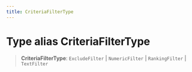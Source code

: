 ```yaml
---
title: CriteriaFilterType
---
```


# Type alias CriteriaFilterType

> **CriteriaFilterType**: `ExcludeFilter` \| `NumericFilter` \| `RankingFilter` \| `TextFilter`
